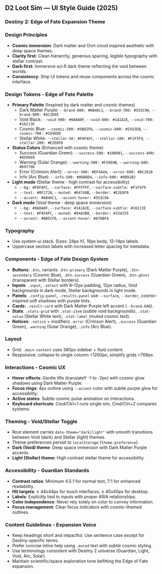 ## D2 Loot Sim — UI Style Guide (2025)
### Destiny 2: Edge of Fate Expansion Theme

### Design Principles
- **Cosmic immersion**: Dark matter and Oort cloud inspired aesthetic with deep space themes.
- **Clarity first**: Clean hierarchy, generous spacing, legible typography with stellar contrast.
- **Dark-first**: Immersive sci‑fi dark theme reflecting the void between worlds.
- **Consistency**: Ship UI tokens and reuse components across the cosmic interface.

### Design Tokens - Edge of Fate Palette
- **Primary Palette** (Inspired by dark matter and cosmic themes)
  - Dark Matter Purple: `--brand-600: #6B46C1`, `--brand-700: #553C9A`, `--brand-800: #4C1D95`
  - Void Black: `--void-900: #0A0A0F`, `--void-800: #1A1A2E`, `--void-700: #16213E`
  - Cosmic Blue: `--cosmic-500: #3B82F6`, `--cosmic-600: #2563EB`, `--cosmic-700: #1D4ED8`
  - Stellar White: `--stellar-50: #F8FAFC`, `--stellar-100: #F1F5F9`, `--stellar-200: #E2E8F0`
- **Status Colors** (Enhanced with cosmic theme)
  - Success (Guardian Green): `--success-500: #10B981`, `--success-600: #059669`
  - Warning (Solar Orange): `--warning-500: #F59E0B`, `--warning-600: #D97706`  
  - Error (Crimson Alert): `--error-500: #EF4444`, `--error-600: #DC2626`
  - Info (Arc Blue): `--info-500: #06B6D4`, `--info-600: #0891B2`
- **Light mode** (Stellar theme - high contrast for accessibility)
  - `--bg: #F8FAFC`, `--surface: #FFFFFF`, `--surface-subtle: #F1F5F9`
  - `--text: #0F172A`, `--muted: #64748B`, `--border: #E2E8F0`
  - `--accent: #6B46C1`, `--accent-hover: #553C9A`
- **Dark mode** (Void theme - deep space immersion)
  - `--bg: #0A0A0F`, `--surface: #1A1A2E`, `--surface-subtle: #16213E`
  - `--text: #F8FAFC`, `--muted: #94A3B8`, `--border: #334155`
  - `--accent: #8B5CF6`, `--accent-hover: #A78BFA`

### Typography
- Use system-ui stack. Sizes: 24px h1, 16px body, 12–14px labels.
- Uppercase section labels with increased letter spacing for metadata.

### Components - Edge of Fate Design System
- **Buttons**: `.btn`, variants `.btn-primary` (Dark Matter Purple), `.btn-secondary` (Cosmic Blue), `.btn-success` (Guardian Green), `.btn-ghost` (transparent with Stellar borders).
- **Inputs**: `.input`, `.select` with 8–12px padding, 12px radius, Void backgrounds in dark mode, Stellar backgrounds in light mode.
- **Panels**: `.config-panel`, `.results-panel` use `--surface`, `--border`, cosmic-inspired soft shadows with purple tints.
- **Cards**: `.result-card` with Dark Matter Purple left accent (`--brand-600`).
- **Stats**: `.stats-grid` with `.stat-item` (subtle void backgrounds), `.stat-value` (Stellar White text), `.stat-label` (muted cosmic text).
- **Notices**: `.notice` + modifiers `.error` (Crimson Alert), `.success` (Guardian Green), `.warning` (Solar Orange), `.info` (Arc Blue).

### Layout
- Grid: `.main-content` uses 360px sidebar + fluid content.
- Responsive: collapse to single column <1200px; simplify grids <768px.

### Interactions - Cosmic UX
- **Hover effects**: Gentle lifts (translateY -1 to -2px) with cosmic glow shadows using Dark Matter Purple.
- **Focus rings**: 4px outline using `--accent` color with subtle purple glow for accessibility.
- **Active states**: Subtle cosmic pulse animation on interactions.
- **Keyboard shortcuts**: Cmd/Ctrl+1 runs single sim, Cmd/Ctrl+2 compares systems.

### Theming - Void/Stellar Toggle
- Root element carries `data-theme="dark|light"` with smooth transitions between Void (dark) and Stellar (light) themes.
- Theme preferences persist to `localStorage` (`theme-preference`).
- **Dark (Void) theme**: Deep space immersion with Dark Matter Purple accents.
- **Light (Stellar) theme**: High contrast stellar theme for accessibility.

### Accessibility - Guardian Standards
- **Contrast ratios**: Minimum 4.5:1 for normal text, 7:1 for enhanced readability.
- **Hit targets**: ≥ 44x44px for touch interfaces, ≥ 40x40px for desktop.
- **Labels**: Explicitly tied to inputs with proper ARIA relationships.
- **Color independence**: Never rely solely on color to convey information.
- **Focus management**: Clear focus indicators with cosmic-themed outlines.

### Content Guidelines - Expansion Voice
- Keep headings short and impactful. Use sentence case except for Destiny-specific terms.
- Prefer concise inline help using `.muted` text with subtle cosmic styling.
- Use terminology consistent with Destiny 2 universe (Guardian, Light, Void, Arc, Solar).
- Maintain scientific/space exploration tone befitting the Edge of Fate expansion.


